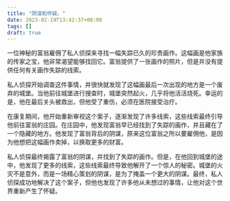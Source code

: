 ```yaml
---
title: "阴谋和怀疑。"
date: 2023-02-19T13:42:37+08:00
tags: []
draft: true
---
```


一位神秘的富翁雇佣了私人侦探来寻找一幅失踪已久的珍贵画作。这幅画是他家族的传家之宝，他非常渴望能够找回它。富翁提供了一张画作的照片，但是并没有提供任何有关画作失踪的线索。

私人侦探开始调查这件事情，并很快就发现了这幅画最后一次出现的地方是一个废弃的城堡。当他前往城堡进行搜查时，城堡突然起火，几乎将他活活烧死。幸运的是，他在最后关头被救出，但他受了重伤，必须在医院接受治疗。

在康复期间，他开始重新审视这个案子，逐渐发现了许多线索，这些线索最终引导他前往富翁的庄园。在庄园中，他发现富翁早已经找到了失踪的画作，并且藏在了一个隐藏的地方。他发现了富翁背后的阴谋，原来这位富翁之所以要雇佣他，是因为他想把这幅画作卖掉，以换取更多的财富。

私人侦探最终揭露了富翁的阴谋，并找到了失踪的画作。但是，在他回到城堡的途中，他发现了更多的线索，这些线索最终导致他解开了一个惊人的秘密。城堡的火灾不是意外，而是一场精心策划的阴谋，是为了掩盖一个更大的阴谋。最终，私人侦探成功地解决了这个案子，但他也发现了许多他从未想过的事情，让他对这个世界重新产生了怀疑。
